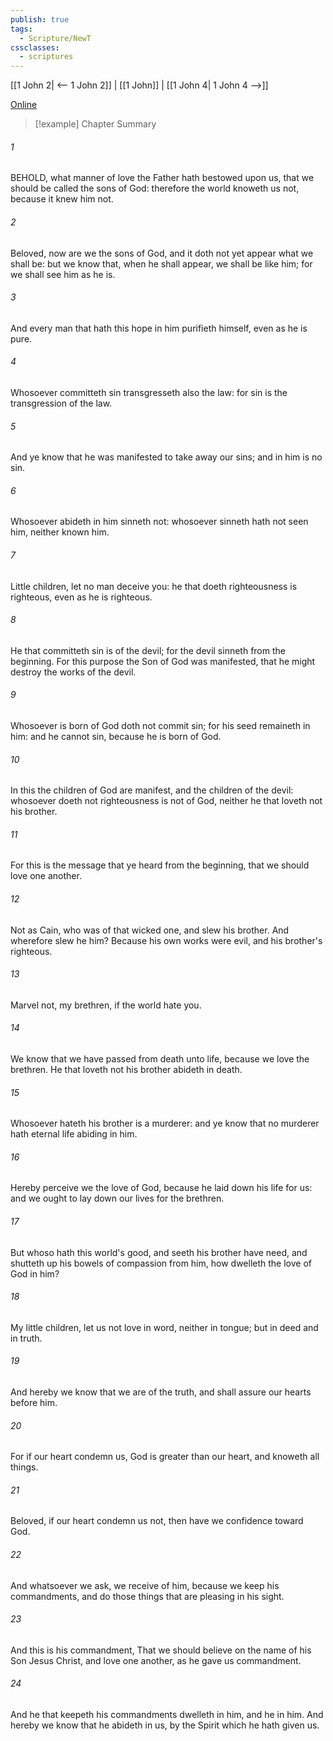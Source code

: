 ```yaml
---
publish: true
tags:
  - Scripture/NewT
cssclasses:
  - scriptures
---
```

[[1 John 2| <-- 1 John 2]] | [[1 John]] | [[1 John 4| 1 John 4 -->]]

[Online](https://churchofjesuschrist.org/study/scriptures/nt/1-jn/3?lang=eng)

>[!example] Chapter Summary
>
###### 1
BEHOLD, what manner of love the Father hath bestowed upon us, that we should be called the sons of God: therefore the world knoweth us not, because it knew him not.
###### 2
Beloved, now are we the sons of God, and it doth not yet appear what we shall be: but we know that, when he shall appear, we shall be like him; for we shall see him as he is.
###### 3
And every man that hath this hope in him purifieth himself, even as he is pure.
###### 4
Whosoever committeth sin transgresseth also the law: for sin is the transgression of the law.
###### 5
And ye know that he was manifested to take away our sins; and in him is no sin.
###### 6
Whosoever abideth in him sinneth not: whosoever sinneth hath not seen him, neither known him.
###### 7
Little children, let no man deceive you: he that doeth righteousness is righteous, even as he is righteous.
###### 8
He that committeth sin is of the devil; for the devil sinneth from the beginning. For this purpose the Son of God was manifested, that he might destroy the works of the devil.
###### 9
Whosoever is born of God doth not commit sin; for his seed remaineth in him: and he cannot sin, because he is born of God.
###### 10
In this the children of God are manifest, and the children of the devil: whosoever doeth not righteousness is not of God, neither he that loveth not his brother.
###### 11
For this is the message that ye heard from the beginning, that we should love one another.
###### 12
Not as Cain, who was of that wicked one, and slew his brother. And wherefore slew he him? Because his own works were evil, and his brother's righteous.
###### 13
Marvel not, my brethren, if the world hate you.
###### 14
We know that we have passed from death unto life, because we love the brethren. He that loveth not his brother abideth in death.
###### 15
Whosoever hateth his brother is a murderer: and ye know that no murderer hath eternal life abiding in him.
###### 16
Hereby perceive we the love of God, because he laid down his life for us: and we ought to lay down our lives for the brethren.
###### 17
But whoso hath this world's good, and seeth his brother have need, and shutteth up his bowels of compassion from him, how dwelleth the love of God in him?
###### 18
My little children, let us not love in word, neither in tongue; but in deed and in truth.
###### 19
And hereby we know that we are of the truth, and shall assure our hearts before him.
###### 20
For if our heart condemn us, God is greater than our heart, and knoweth all things.
###### 21
Beloved, if our heart condemn us not, then have we confidence toward God.
###### 22
And whatsoever we ask, we receive of him, because we keep his commandments, and do those things that are pleasing in his sight.
###### 23
And this is his commandment, That we should believe on the name of his Son Jesus Christ, and love one another, as he gave us commandment.
###### 24
And he that keepeth his commandments dwelleth in him, and he in him. And hereby we know that he abideth in us, by the Spirit which he hath given us.



